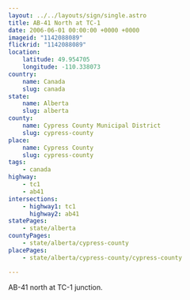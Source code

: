 ```yaml
---
layout: ../../layouts/sign/single.astro
title: AB-41 North at TC-1
date: 2006-06-01 00:00:00 +0000 +0000
imageid: "1142088089"
flickrid: "1142088089"
location:
    latitude: 49.954705
    longitude: -110.338073
country:
    name: Canada
    slug: canada
state:
    name: Alberta
    slug: alberta
county:
    name: Cypress County Municipal District
    slug: cypress-county
place:
    name: Cypress County
    slug: cypress-county
tags:
    - canada
highway:
    - tc1
    - ab41
intersections:
    - highway1: tc1
      highway2: ab41
statePages:
    - state/alberta
countyPages:
    - state/alberta/cypress-county
placePages:
    - state/alberta/cypress-county/cypress-county

---
```

AB-41 north at TC-1 junction.
